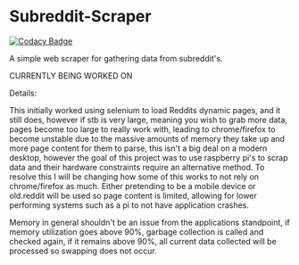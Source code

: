 # Subreddit-Scraper

[![Codacy Badge](https://api.codacy.com/project/badge/Grade/a2524ee0197c4c3e8377e8f01c3c4fde)](https://app.codacy.com/gh/Xenios91/Subreddit-Scraper?utm_source=github.com&utm_medium=referral&utm_content=Xenios91/Subreddit-Scraper&utm_campaign=Badge_Grade)

A simple web scraper for gathering data from subreddit's.

CURRENTLY BEING WORKED ON

Details:

This initially worked using selenium to load Reddits dynamic pages, and it still does, however if stb is very large, meaning you wish to grab more data, pages become too large to really work with, leading to chrome/firefox to become unstable due to the massive amounts of memory they take up and more page content for them to parse, this isn't a big deal on a modern desktop, however the goal of this project was to use raspberry pi's to scrap data and their hardware constraints require an alternative method. To resolve this I will be changing how some of this works to not rely on chrome/firefox as much. Either pretending to be a mobile device or old.reddit will be used so page content is limited, allowing for lower performing systems such as a pi to not have application crashes.

Memory in general shouldn't be an issue from the applications standpoint, if memory utilization goes above 90%, garbage collection is called and checked again, if it remains above 90%, all current data collected will be processed so swapping does not occur.
